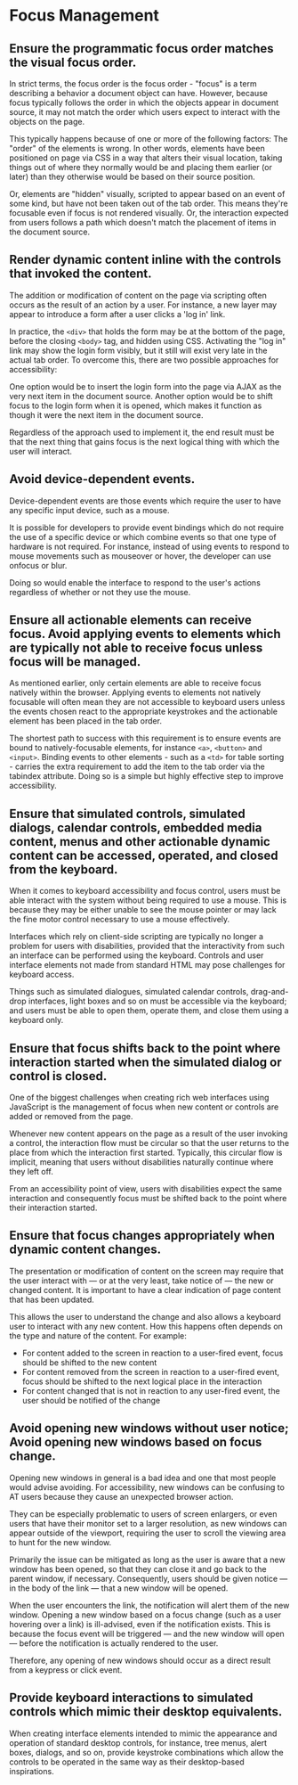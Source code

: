 # Focus Management

## Ensure the programmatic focus order matches the visual focus order.

In strict terms, the focus order is the focus order - "focus" is a term describing a behavior a document object can have. However, because focus typically follows the order in which the objects appear in document source, it may not match the order which users expect to interact with the objects on the page.

This typically happens because of one or more of the following factors: The "order" of the elements is wrong. In other words, elements have been positioned on page via CSS in a way that alters their visual location, taking things out of where they normally would be and placing them earlier (or later) than they otherwise would be based on their source position.

Or, elements are "hidden" visually, scripted to appear based on an event of some kind, but have not been taken out of the tab order. This means they're focusable even if focus is not rendered visually. Or, the interaction expected from users follows a path which doesn't match the placement of items in the document source.

## Render dynamic content inline with the controls that invoked the content.

The addition or modification of content on the page via scripting often occurs as the result of an action by a user. For instance, a new layer may appear to introduce a form after a user clicks a 'log in' link.

In practice, the `<div>` that holds the form may be at the bottom of the page, before the closing `<body>` tag, and hidden using CSS. Activating the "log in" link may show the login form visibly, but it still will exist very late in the actual tab order. To overcome this, there are two possible approaches for accessibility:

One option would be to insert the login form into the page via AJAX as the very next item in the document source. Another option would be to shift focus to the login form when it is opened, which makes it function as though it were the next item in the document source.

Regardless of the approach used to implement it, the end result must be that the next thing that gains focus is the next logical thing with which the user will interact.

## Avoid device-dependent events.

Device-dependent events are those events which require the user to have any specific input device, such as a mouse.

It is possible for developers to provide event bindings which do not require the use of a specific device or which combine events so that one type of hardware is not required. For instance, instead of using events to respond to mouse movements such as mouseover or hover, the developer can use onfocus or blur.

Doing so would enable the interface to respond to the user's actions regardless of whether or not they use the mouse.

## Ensure all actionable elements can receive focus. Avoid applying events to elements which are typically not able to receive focus unless focus will be managed.

As mentioned earlier, only certain elements are able to receive focus natively within the browser. Applying events to elements not natively focusable will often mean they are not accessible to keyboard users unless the events chosen react to the appropriate keystrokes and the actionable element has been placed in the tab order.

The shortest path to success with this requirement is to ensure events are bound to natively-focusable elements, for instance `<a>`, `<button>` and `<input>`. Binding events to other elements - such as a `<td>` for table sorting - carries the extra requirement to add the item to the tab order via the tabindex attribute. Doing so is a simple but highly effective step to improve accessibility.

## Ensure that simulated controls, simulated dialogs, calendar controls, embedded media content, menus and other actionable dynamic content can be accessed, operated, and closed from the keyboard.

When it comes to keyboard accessibility and focus control, users must be able interact with the system without being required to use a mouse. This is because they may be either unable to see the mouse pointer or may lack the fine motor control necessary to use a mouse effectively.

Interfaces which rely on client-side scripting are typically no longer a problem for users with disabilities, provided that the interactivity from such an interface can be performed using the keyboard. Controls and user interface elements not made from standard HTML may pose challenges for keyboard access.

Things such as simulated dialogues, simulated calendar controls, drag-and-drop interfaces, light boxes and so on must be accessible via the keyboard; and users must be able to open them, operate them, and close them using a keyboard only.

## Ensure that focus shifts back to the point where interaction started when the simulated dialog or control is closed.

One of the biggest challenges when creating rich web interfaces using JavaScript is the management of focus when new content or controls are added or removed from the page.

Whenever new content appears on the page as a result of the user invoking a control, the interaction flow must be circular so that the user returns to the place from which the interaction first started. Typically, this circular flow is implicit, meaning that users without disabilities naturally continue where they left off.

From an accessibility point of view, users with disabilities expect the same interaction and consequently focus must be shifted back to the point where their interaction started.

## Ensure that focus changes appropriately when dynamic content changes.

The presentation or modification of content on the screen may require that the user interact with — or at the very least, take notice of — the new or changed content. It is important to have a clear indication of page content that has been updated.

This allows the user to understand the change and also allows a keyboard user to interact with any new content. How this happens often depends on the type and nature of the content. For example:

- For content added to the screen in reaction to a user-fired event, focus should be shifted to the new content
- For content removed from the screen in reaction to a user-fired event, focus should be shifted to the next logical place in the interaction
- For content changed that is not in reaction to any user-fired event, the user should be notified of the change

## Avoid opening new windows without user notice; Avoid opening new windows based on focus change.

Opening new windows in general is a bad idea and one that most people would advise avoiding. For accessibility, new windows can be confusing to AT users because they cause an unexpected browser action.

They can be especially problematic to users of screen enlargers, or even users that have their monitor set to a larger resolution, as new windows can appear outside of the viewport, requiring the user to scroll the viewing area to hunt for the new window.

Primarily the issue can be mitigated as long as the user is aware that a new window has been opened, so that they can close it and go back to the parent window, if necessary. Consequently, users should be given notice — in the body of the link — that a new window will be opened.

When the user encounters the link, the notification will alert them of the new window. Opening a new window based on a focus change (such as a user hovering over a link) is ill-advised, even if the notification exists. This is because the focus event will be triggered — and the new window will open — before the notification is actually rendered to the user.

Therefore, any opening of new windows should occur as a direct result from a keypress or click event.

## Provide keyboard interactions to simulated controls which mimic their desktop equivalents.

When creating interface elements intended to mimic the appearance and operation of standard desktop controls, for instance, tree menus, alert boxes, dialogs, and so on, provide keystroke combinations which allow the controls to be operated in the same way as their desktop-based inspirations.